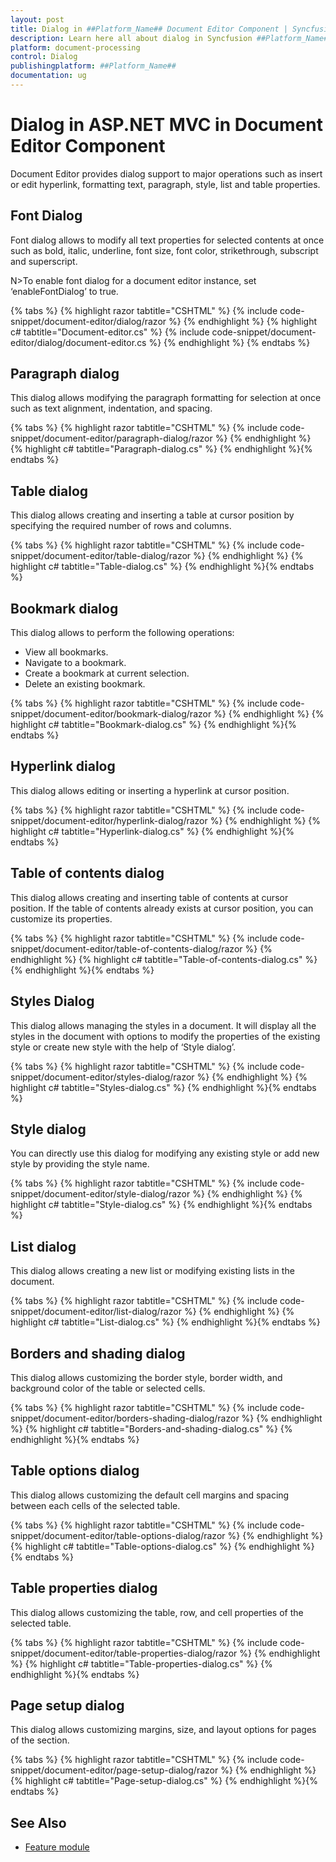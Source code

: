 ```yaml
---
layout: post
title: Dialog in ##Platform_Name## Document Editor Component | Syncfusion
description: Learn here all about dialog in Syncfusion ##Platform_Name## Document Editor component of Syncfusion Essential JS 2 and more.
platform: document-processing
control: Dialog
publishingplatform: ##Platform_Name##
documentation: ug
---
```



# Dialog in ASP.NET MVC in Document Editor Component

Document Editor provides dialog support to major operations such as insert or edit hyperlink, formatting text, paragraph, style, list and table properties.

## Font Dialog

Font dialog allows to modify all text properties for selected contents at once such as bold, italic, underline, font size, font color, strikethrough, subscript and superscript.

N>To enable font dialog for a document editor instance, set ‘enableFontDialog’ to true.



{% tabs %}
{% highlight razor tabtitle="CSHTML" %}
{% include code-snippet/document-editor/dialog/razor %}
{% endhighlight %}
{% highlight c# tabtitle="Document-editor.cs" %}
{% include code-snippet/document-editor/dialog/document-editor.cs %}
{% endhighlight %}
{% endtabs %}




## Paragraph dialog

This dialog allows modifying the paragraph formatting for selection at once such as text alignment, indentation, and spacing.



{% tabs %}
{% highlight razor tabtitle="CSHTML" %}
{% include code-snippet/document-editor/paragraph-dialog/razor %}
{% endhighlight %}
{% highlight c# tabtitle="Paragraph-dialog.cs" %}
{% endhighlight %}{% endtabs %}




## Table dialog

This dialog allows creating and inserting a table at cursor position by specifying the required number of rows and columns.



{% tabs %}
{% highlight razor tabtitle="CSHTML" %}
{% include code-snippet/document-editor/table-dialog/razor %}
{% endhighlight %}
{% highlight c# tabtitle="Table-dialog.cs" %}
{% endhighlight %}{% endtabs %}




## Bookmark dialog

This dialog allows to perform the following operations:

* View all bookmarks.
* Navigate to a bookmark.
* Create a bookmark at current selection.
* Delete an existing bookmark.



{% tabs %}
{% highlight razor tabtitle="CSHTML" %}
{% include code-snippet/document-editor/bookmark-dialog/razor %}
{% endhighlight %}
{% highlight c# tabtitle="Bookmark-dialog.cs" %}
{% endhighlight %}{% endtabs %}




## Hyperlink dialog

This dialog allows editing or inserting a hyperlink at cursor position.



{% tabs %}
{% highlight razor tabtitle="CSHTML" %}
{% include code-snippet/document-editor/hyperlink-dialog/razor %}
{% endhighlight %}
{% highlight c# tabtitle="Hyperlink-dialog.cs" %}
{% endhighlight %}{% endtabs %}




## Table of contents dialog

This dialog allows creating and inserting table of contents at cursor position. If the table of contents already exists at cursor position, you can customize its properties.



{% tabs %}
{% highlight razor tabtitle="CSHTML" %}
{% include code-snippet/document-editor/table-of-contents-dialog/razor %}
{% endhighlight %}
{% highlight c# tabtitle="Table-of-contents-dialog.cs" %}
{% endhighlight %}{% endtabs %}




## Styles Dialog

This dialog allows managing the styles in a document. It will display all the styles in the document with options to modify the properties of the existing style or create new style with the help of ‘Style dialog’.



{% tabs %}
{% highlight razor tabtitle="CSHTML" %}
{% include code-snippet/document-editor/styles-dialog/razor %}
{% endhighlight %}
{% highlight c# tabtitle="Styles-dialog.cs" %}
{% endhighlight %}{% endtabs %}




## Style dialog

You can directly use this dialog for modifying any existing style or add new style by providing the style name.



{% tabs %}
{% highlight razor tabtitle="CSHTML" %}
{% include code-snippet/document-editor/style-dialog/razor %}
{% endhighlight %}
{% highlight c# tabtitle="Style-dialog.cs" %}
{% endhighlight %}{% endtabs %}




## List dialog

This dialog allows creating a new list or modifying existing lists in the document.



{% tabs %}
{% highlight razor tabtitle="CSHTML" %}
{% include code-snippet/document-editor/list-dialog/razor %}
{% endhighlight %}
{% highlight c# tabtitle="List-dialog.cs" %}
{% endhighlight %}{% endtabs %}



## Borders and shading dialog

This dialog allows customizing the border style, border width, and background color of the table or selected cells.


{% tabs %}
{% highlight razor tabtitle="CSHTML" %}
{% include code-snippet/document-editor/borders-shading-dialog/razor %}
{% endhighlight %}
{% highlight c# tabtitle="Borders-and-shading-dialog.cs" %}
{% endhighlight %}{% endtabs %}



## Table options dialog

This dialog allows customizing the default cell margins and spacing between each cells of the selected table.



{% tabs %}
{% highlight razor tabtitle="CSHTML" %}
{% include code-snippet/document-editor/table-options-dialog/razor %}
{% endhighlight %}
{% highlight c# tabtitle="Table-options-dialog.cs" %}
{% endhighlight %}{% endtabs %}




## Table properties dialog

This dialog allows customizing the table, row, and cell properties of the selected table.



{% tabs %}
{% highlight razor tabtitle="CSHTML" %}
{% include code-snippet/document-editor/table-properties-dialog/razor %}
{% endhighlight %}
{% highlight c# tabtitle="Table-properties-dialog.cs" %}
{% endhighlight %}{% endtabs %}




## Page setup dialog

This dialog allows customizing margins, size, and layout options for pages of the section.



{% tabs %}
{% highlight razor tabtitle="CSHTML" %}
{% include code-snippet/document-editor/page-setup-dialog/razor %}
{% endhighlight %}
{% highlight c# tabtitle="Page-setup-dialog.cs" %}
{% endhighlight %}{% endtabs %}



## See Also

* [Feature module](./feature-module)
